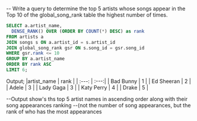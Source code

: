 -- Write a query to determine the top 5 artists whose songs appear in the Top 10 of the global_song_rank table the highest number of times.

```sql
SELECT a.artist_name,
  DENSE_RANK() OVER (ORDER BY COUNT(*) DESC) as rank
FROM artists a
JOIN songs s ON a.artist_id = s.artist_id
JOIN global_song_rank gsr ON s.song_id = gsr.song_id
WHERE gsr.rank <= 10
GROUP BY a.artist_name
ORDER BY rank ASC
LIMIT 6;
```

Output;
	|artist_name | rank |
	| :---:      | :---:| 
	| Bad Bunny  |   1  |
  	| Ed Sheeran |   2  |
	| Adele	     |	 3  |
	| Lady Gaga  |	 3  |
	| Katy Perry |	 4  |
    | Drake	     |	 5  |


--Output show's ths top 5 artist names in ascending order along with their song appearances ranking 
--(not the number of song appearances, but the rank of who has the most appearances
